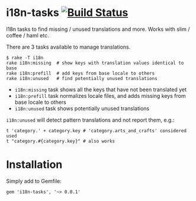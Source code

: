 i18n-tasks  [![Build Status](https://travis-ci.org/glebm/i18n-tasks.png?branch=master)](https://travis-ci.org/glebm/i18n-tasks)
==========

I18n tasks to find missing / unused translations and more. Works with slim / coffee / haml etc.

There are 3 tasks available to manage translations.

    $ rake -T i18n
    rake i18n:missing  # show keys with translation values identical to base
    rake i18n:prefill  # add keys from base locale to others
    rake i18n:unused   # find potentially unused translations

* `i18n:missing` task shows all the keys that have not been translated yet
* `i18n:prefill` task normalizes locale files, and adds missing keys from base locale to others
* `i18n:unused` task shows potentially unused translations

`i18n:unused` will detect pattern translations and not report them, e.g.:

    t 'category.' + category.key # 'category.arts_and_crafts' considered used
    t "category.#{category.key}" # also works

Installation
============

Simply add to Gemfile:

    gem 'i18n-tasks', '~> 0.0.1'
